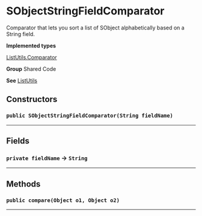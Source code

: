 # SObjectStringFieldComparator

Comparator that lets you sort a list of SObject alphabetically based on a String field.


**Implemented types**

[ListUtils.Comparator](ListUtils.Comparator)


**Group** Shared Code


**See** [ListUtils](https://github.com/trailheadapps/apex-recipes/wiki/ListUtils)

## Constructors
### `public SObjectStringFieldComparator(String fieldName)`
---
## Fields

### `private fieldName` → `String`


---
## Methods
### `public compare(Object o1, Object o2)`
---

